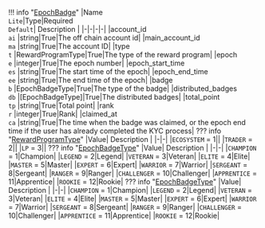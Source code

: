 !!! info "[EpochBadge](/../../schemas/epoch_badge)"
    |Name<br>`Lite`|Type|Required<br>`Default`| Description |
    |-|-|-|-|
    |account_id<br>`ai` |string|True|The off chain account id|
    |main_account_id<br>`ma` |string|True|The account ID|
    |type<br>`t` |RewardProgramType|True|The type of the reward program|
    |epoch<br>`e` |integer|True|The epoch number|
    |epoch_start_time<br>`es` |string|True|The start time of the epoch|
    |epoch_end_time<br>`ee` |string|True|The end time of the epoch|
    |badge<br>`b` |EpochBadgeType|True|The type of the badge|
    |distributed_badges<br>`db` |[EpochBadgeType]|True|The distributed badges|
    |total_point<br>`tp` |string|True|Total point|
    |rank<br>`r` |integer|True|Rank|
    |claimed_at<br>`ca` |string|True|The time when the badge was claimed, or the epoch end time if the user has already completed the KYC process|
    ??? info "[RewardProgramType](/../../schemas/reward_program_type)"
        |Value| Description |
        |-|-|
        |`ECOSYSTEM` = 1||
        |`TRADER` = 2||
        |`LP` = 3||
    ??? info "[EpochBadgeType](/../../schemas/epoch_badge_type)"
        |Value| Description |
        |-|-|
        |`CHAMPION` = 1|Champion|
        |`LEGEND` = 2|Legend|
        |`VETERAN` = 3|Veteran|
        |`ELITE` = 4|Elite|
        |`MASTER` = 5|Master|
        |`EXPERT` = 6|Expert|
        |`WARRIOR` = 7|Warrior|
        |`SERGEANT` = 8|Sergeant|
        |`RANGER` = 9|Ranger|
        |`CHALLENGER` = 10|Challenger|
        |`APPRENTICE` = 11|Apprentice|
        |`ROOKIE` = 12|Rookie|
    ??? info "[EpochBadgeType](/../../schemas/epoch_badge_type)"
        |Value| Description |
        |-|-|
        |`CHAMPION` = 1|Champion|
        |`LEGEND` = 2|Legend|
        |`VETERAN` = 3|Veteran|
        |`ELITE` = 4|Elite|
        |`MASTER` = 5|Master|
        |`EXPERT` = 6|Expert|
        |`WARRIOR` = 7|Warrior|
        |`SERGEANT` = 8|Sergeant|
        |`RANGER` = 9|Ranger|
        |`CHALLENGER` = 10|Challenger|
        |`APPRENTICE` = 11|Apprentice|
        |`ROOKIE` = 12|Rookie|
